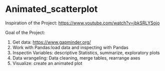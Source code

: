 # Animated_scatterplot

Inspiration of the Project: https://www.youtube.com/watch?v=jbkSRLYSojo

Goal of the Project:
1. Get data: https://www.gapminder.org/
3. Work with Pandas:load data and inspecting with Pandas
4. Inspectin Variables: descriptive Statistics, summarize, exploratory plots
5. Data wrangeling: Data cleaning, merge tables, rearrange axes
6. Visualize: create an animated plot 
